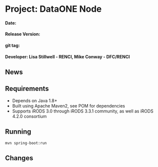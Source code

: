 
# Project: DataONE Node
#### Date: 
#### Release Version:
#### git tag: 
#### Developer: Lisa Stillwell - RENCI, Mike Conway - DFC/RENCI

## News


## Requirements

* Depends on Java 1.8+
* Built using Apache Maven2, see POM for dependencies
* Supports iRODS 3.0 through iRODS 3.3.1 community, as well as iRODS 4.2.0 consortium

## Running

```
mvn spring-boot:run

```

## Changes
